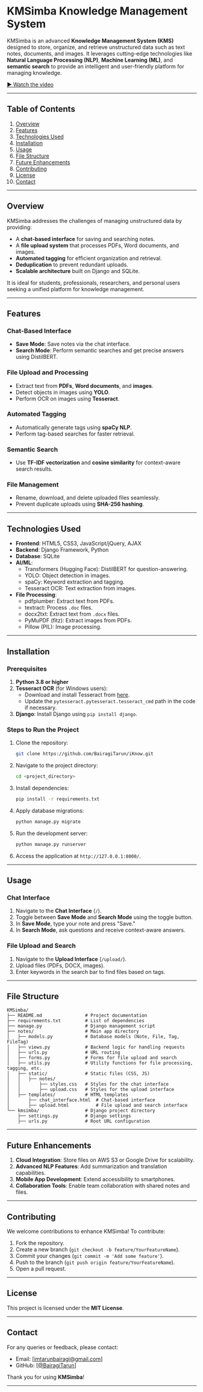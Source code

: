 # KMSimba Knowledge Management System


KMSimba is an advanced **Knowledge Management System (KMS)** designed to store, organize, and retrieve unstructured data such as text notes, documents, and images. It leverages cutting-edge technologies like **Natural Language Processing (NLP)**, **Machine Learning (ML)**, and **semantic search** to provide an intelligent and user-friendly platform for managing knowledge.

[▶️ Watch the video](https://drive.google.com/file/d/1a5QHyGBNW1LFr8Eow699Yn02Dv8BpnTx/view?usp=drive_link)


---

## Table of Contents
1. [Overview](#overview)
2. [Features](#features)
3. [Technologies Used](#technologies-used)
4. [Installation](#installation)
5. [Usage](#usage)
6. [File Structure](#file-structure)
7. [Future Enhancements](#future-enhancements)
8. [Contributing](#contributing)
9. [License](#license)
10. [Contact](#contact)

---

## Overview

KMSimba addresses the challenges of managing unstructured data by providing:
- A **chat-based interface** for saving and searching notes.
- A **file upload system** that processes PDFs, Word documents, and images.
- **Automated tagging** for efficient organization and retrieval.
- **Deduplication** to prevent redundant uploads.
- **Scalable architecture** built on Django and SQLite.

It is ideal for students, professionals, researchers, and personal users seeking a unified platform for knowledge management.

---

## Features

### Chat-Based Interface
- **Save Mode**: Save notes via the chat interface.
- **Search Mode**: Perform semantic searches and get precise answers using DistilBERT.

### File Upload and Processing
- Extract text from **PDFs**, **Word documents**, and **images**.
- Detect objects in images using **YOLO**.
- Perform OCR on images using **Tesseract**.

### Automated Tagging
- Automatically generate tags using **spaCy NLP**.
- Perform tag-based searches for faster retrieval.

### Semantic Search
- Use **TF-IDF vectorization** and **cosine similarity** for context-aware search results.

### File Management
- Rename, download, and delete uploaded files seamlessly.
- Prevent duplicate uploads using **SHA-256 hashing**.

---

## Technologies Used

- **Frontend**: HTML5, CSS3, JavaScript/jQuery, AJAX
- **Backend**: Django Framework, Python
- **Database**: SQLite
- **AI/ML**:
  - Transformers (Hugging Face): DistilBERT for question-answering.
  - YOLO: Object detection in images.
  - spaCy: Keyword extraction and tagging.
  - Tesseract OCR: Text extraction from images.
- **File Processing**:
  - pdfplumber: Extract text from PDFs.
  - textract: Process `.doc` files.
  - docx2txt: Extract text from `.docx` files.
  - PyMuPDF (fitz): Extract images from PDFs.
  - Pillow (PIL): Image processing.

---

## Installation

### Prerequisites
1. **Python 3.8 or higher**
2. **Tesseract OCR** (for Windows users):
   - Download and install Tesseract from [here](https://sourceforge.net/projects/tesseract-ocr.mirror/files/5.5.0/tesseract-ocr-w64-setup-5.5.0.20241111.exe/download).
   - Update the `pytesseract.pytesseract.tesseract_cmd` path in the code if necessary.
3. **Django**: Install Django using `pip install django`.

### Steps to Run the Project
1. Clone the repository:
   ```bash
   git clone https://github.com/BairagiTarun/iKnow.git
   ```
2. Navigate to the project directory:
   ```bash
   cd <project_directory>
   ```
3. Install dependencies:
   ```bash
   pip install -r requirements.txt
   ```
4. Apply database migrations:
   ```bash
   python manage.py migrate
   ```
5. Run the development server:
   ```bash
   python manage.py runserver
   ```
6. Access the application at `http://127.0.0.1:8000/`.

---

## Usage

### Chat Interface
1. Navigate to the **Chat Interface** (`/`).
2. Toggle between **Save Mode** and **Search Mode** using the toggle button.
3. In **Save Mode**, type your note and press "Save."
4. In **Search Mode**, ask questions and receive context-aware answers.

### File Upload and Search
1. Navigate to the **Upload Interface** (`/upload/`).
2. Upload files (PDFs, DOCX, images).
3. Enter keywords in the search bar to find files based on tags.

---

## File Structure

```
KMSimba/
├── README.md                # Project documentation
├── requirements.txt         # List of dependencies
├── manage.py                # Django management script
├── notes/                   # Main app directory
│   ├── models.py            # Database models (Note, File, Tag, FileTag)
│   ├── views.py             # Backend logic for handling requests
│   ├── urls.py              # URL routing
│   ├── forms.py             # Forms for file upload and search
│   ├── utils.py             # Utility functions for file processing, tagging, etc.
│   ├── static/              # Static files (CSS, JS)
│   │   ├── notes/
│   │       ├── styles.css   # Styles for the chat interface
│   │       ├── upload.css   # Styles for the upload interface
│   ├── templates/           # HTML templates
│       ├── chat_interface.html  # Chat-based interface
│       ├── upload.html          # File upload and search interface
└── kmsimba/                 # Django project directory
    ├── settings.py          # Django settings
    ├── urls.py              # Root URL configuration
```

---

## Future Enhancements

1. **Cloud Integration**: Store files on AWS S3 or Google Drive for scalability.
2. **Advanced NLP Features**: Add summarization and translation capabilities.
3. **Mobile App Development**: Extend accessibility to smartphones.
4. **Collaboration Tools**: Enable team collaboration with shared notes and files.

---

## Contributing

We welcome contributions to enhance KMSimba! To contribute:
1. Fork the repository.
2. Create a new branch (`git checkout -b feature/YourFeatureName`).
3. Commit your changes (`git commit -m 'Add some feature'`).
4. Push to the branch (`git push origin feature/YourFeatureName`).
5. Open a pull request.

---

## License

This project is licensed under the **MIT License**.

---

## Contact

For any queries or feedback, please contact:

- Email: [imtarunbairagi@gmail.com]
- GitHub: [[@BairagiTarun](https://github.com/BairagiTarun)]

Thank you for using **KMSimba**!

---